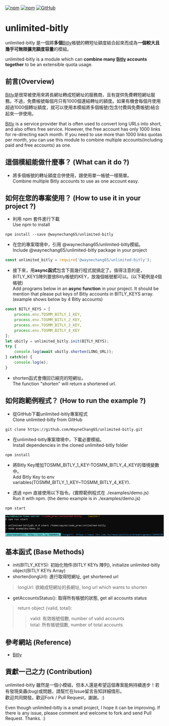[![npm](https://img.shields.io/npm/v/@waynechang65/unlimited-bitly.svg)](https://www.npmjs.com/package/@waynechang65/unlimited-bitly)
[![npm](https://img.shields.io/npm/dm/@waynechang65/unlimited-bitly.svg)](https://www.npmjs.com/package/@waynechang65/unlimited-bitly)
[![GitHub](https://img.shields.io/github/license/waynechang65/unlimited-bitly.svg)](https://github.com/WayneChang65/unlimited-bitly/)
# unlimited-bitly
unlimited-bitly 是一個將**多個**[Bitly](https://bitly.com)帳號的轉短址額度結合起來而成為**一個較大且幾乎可無限擴充額度容量**的模組。  

unlimited-bitly is a module which can **combine many [Bitly](https://bitly.com) accounts together** to be an extensible quota usage.  

## 前言(Overview)
[Bitly](https://bitly.com)是很常被使用來將長網址轉成短網址的服務商，且有提供免費轉短網址服務。不過，免費帳號每個月只有1000個連結轉址的額度。如果有機會每個月使用超過1000個轉址額度，就可以使用本模組將多個帳號(包含付費與免費帳號)結合起來一併使用。  

[Bitly](https://bitly.com) is a service provider that is often used to convert long URLs into short, and also offers free service. However, the free account has only 1000 links for re-directing each month. If you need to use more than 1000 links quotas per month, you can use this module to combine multiple accounts(including paid and free accounts) as one.  

## 這個模組能做什麼事？ (What can it do ?)
* 將多個帳號的轉址額度合併使用，跟使用單一帳號一樣簡單。    
Combine multiple Bitly accounts to use as one account easy.

## 如何在您的專案使用？ (How to use it in your project ?)
* 利用 npm 套件進行下載  
Use npm to install
```
npm install --save @waynechang65/unlimited-bitly
```
* 在您的專案環境中，引用 @waynechang65/unlimited-bitly模組。  
Include @waynechang65/unlimited-bitly package in your project
```javascript
const unlimited_bitly = require('@waynechang65/unlimited-bitly');
```

* 接下來，用**async函式**包含下面幾行程式就搞定了。值得注意的是，BITLY_KEYS陣列要放Bitly帳號的KEY，放幾個帳號都可以。(以下範例是4個帳號)  
Add programs below in an **async function** in your project. It should be mention that please put keys of Bitly accounts in BITLY_KEYS array.(example shows below by 4 Bitly accounts)
```javascript
const BITLY_KEYS = [
	process.env.TOSMM_BITLY_1_KEY,
	process.env.TOSMM_BITLY_2_KEY,
	process.env.TOSMM_BITLY_3_KEY,
	process.env.TOSMM_BITLY_4_KEY
];
let ubitly = unlimited_bitly.init(BITLY_KEYS);
try {
    console.log(await ubitly.shorten(LONG_URL));
} catch(e) {
    console.log(e);
}
```  

* shorten函式會傳回已縮完的短網址。  
The function "shorten" will return a shortened url.  


## 如何跑範例程式？ (How to run the example ?)

* 從GitHub下載unlimited-bitly專案程式  
Clone unlimited-bitly from GitHub
```
git clone https://github.com/WayneChang65/unlimited-bitly.git
```

* 在unlimited-bitly專案環境中，下載必要模組。  
Install dependencies in the cloned unlimited-bitly folder
```
npm install
```

* 將Bitly Key增加TOSMM_BITLY_1_KEY-TOSMM_BITLY_4_KEY的環境變數中。  
Add Bitly Key to env variables(TOSMM_BITLY_1_KEY~TOSMM_BITLY_4_KEY).

* 透過 npm 直接使用以下指令。(實際範例程式在 ./examples/demo.js)  
Run it with npm. (the demo example is in ./examples/demo.js)
```
npm start
```

![image](https://raw.githubusercontent.com/WayneChang65/unlimited-bitly/master/img/demo_result_1.png)  

## 基本函式 (Base Methods)
* init(BITLY_KEYS): 初始化物件(BITLY KEYs 陣列), initialize unlimited-bitly object(BITLY KEYs Array)  
* shorten(longUrl): 進行取得短網址, get shortened url  
> longUrl: 欲縮成短網址的長網址, long url which wants to shorten    

* getAccountsStatus(): 取得所有帳號的狀態, get all accounts status  
> return object {valid, total}:  
>> valid: 有效帳號個數, number of valid accounts  
>> total: 所有帳號個數, number of total accounts  

## 參考網站 (Reference)
* [Bitly](https://bitly.com)  

## 貢獻一己之力 (Contribution)
unlimited-bitly 雖然是一個小模組，但本人還是希望這個專案能夠持續進步！若有發現臭蟲(bug)或問題，請幫忙在Issue留言告知詳細情形。  
歡迎共同開發。歡迎Fork / Pull Request，謝謝。:)  

Even though unlimited-bitly is a small project, I hope it can be improving. If there is any issue, please comment and welcome to fork and send Pull Request. Thanks. :)
